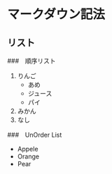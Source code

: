 # マークダウン記法

## リスト

###　順序リスト

1. りんご
    - あめ
    - ジュース
    - パイ
1. みかん
1. なし

###　UnOrder List

- Appele
- Orange
- Pear